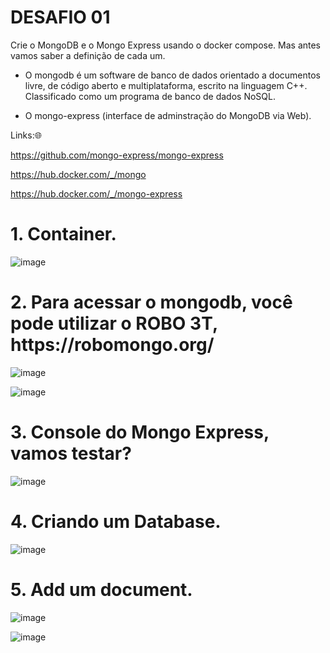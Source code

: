 <h1>DESAFIO 01</h1>

Crie o MongoDB e o Mongo Express usando o docker compose.
Mas antes vamos saber a definição de cada um.

+ O mongodb é um software de banco de dados orientado a documentos livre, de código aberto e multiplataforma, escrito na linguagem C++. Classificado como um programa de banco de dados NoSQL.

+ O mongo-express (interface de adminstração do MongoDB via Web).

Links:🌐

https://github.com/mongo-express/mongo-express

https://hub.docker.com/_/mongo

https://hub.docker.com/_/mongo-express


<h1>1. Container.</h1>
 
![image](https://github.com/andreelidio/desafio-profissional-docker/assets/97263573/96a81733-dda6-4fd8-96df-8515d96412ea)

<h1>2. Para acessar o mongodb, você pode utilizar o ROBO 3T, https://robomongo.org/</h1>

![image](https://github.com/andreelidio/desafio-profissional-docker/assets/97263573/7b1d546d-9951-4da0-b684-1b553cf63d06)

![image](https://github.com/andreelidio/desafio-profissional-docker/assets/97263573/74d0122b-ea24-4174-82b2-8dd38740c741)

<h1>3. Console do Mongo Express, vamos testar?</h1>

![image](https://github.com/andreelidio/desafio-profissional-docker/assets/97263573/8bb63578-f19c-4821-a589-8e1d4d3b1b2a)

<h1>4. Criando um Database.</h1>

![image](https://github.com/andreelidio/desafio-profissional-docker/assets/97263573/e301a23d-e986-4743-ae3b-043ff03c71c5)

<h1>5. Add um document.</h1>

![image](https://github.com/andreelidio/desafio-profissional-docker/assets/97263573/6abe28b3-adf2-4396-876c-ccae7453c1a4)

![image](https://github.com/andreelidio/desafio-profissional-docker/assets/97263573/dd483c58-b0e5-41d5-8fc1-3b483106f4c0)





